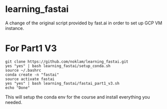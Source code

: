 # learning_fastai
A change of the original script provided by fast.ai in order to set up GCP VM instance.

# For Part1 V3
```
git clone https://github.com/noklam/learning_fastai.git
yes "yes" | bash learning_fastai/setup_conda.sh
source ~/.bashrc
conda create -n "fastai"
source activate fastai
yes "yes" | bash learning_fastai/fastai_part1_v3.sh
echo "Done"
```

This will setup the conda env for the course and install everything you needed.
